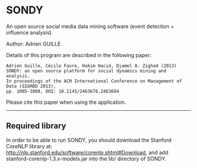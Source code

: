 SONDY
=====

An open source social media data mining software (event detection + influence analysis)

Author: Adrien GUILLE

Details of this program are described in the following paper:

	Adrien Guille, Cécile Favre, Hakim Hacid, Djamel A. Zighed (2013) 
	SONDY: an open source platform for social dynamics mining and analysis.
	In proceedings of the ACM International Conference on Management of Data (SIGMOD 2013),
	pp. 1005-1008, DOI: 10.1145/2463676.2463694

Please cite this paper when using the application.

----------------
Required library
----------------

In order to be able to run SONDY, you should download the Stanford CoreNLP library at: http://nlp.stanford.edu/software/corenlp.shtml#Download, and add stanford-corenlp-1.3.x-models.jar
into the lib/ directory of SONDY. 

